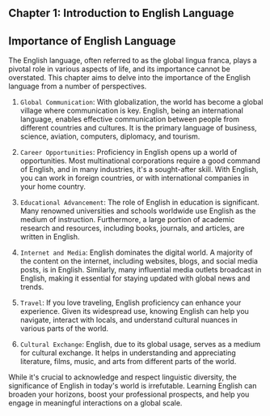 ## Chapter 1: Introduction to English Language

## Importance of English Language

The English language, often referred to as the global lingua franca, plays a pivotal role in various aspects of life, and its importance cannot be overstated. This chapter aims to delve into the importance of the English language from a number of perspectives.

1. `Global Communication`: With globalization, the world has become a global village where communication is key. English, being an international language, enables effective communication between people from different countries and cultures. It is the primary language of business, science, aviation, computers, diplomacy, and tourism.

2. `Career Opportunities`: Proficiency in English opens up a world of opportunities. Most multinational corporations require a good command of English, and in many industries, it's a sought-after skill. With English, you can work in foreign countries, or with international companies in your home country.

3. `Educational Advancement`: The role of English in education is significant. Many renowned universities and schools worldwide use English as the medium of instruction. Furthermore, a large portion of academic research and resources, including books, journals, and articles, are written in English.

4. `Internet and Media`: English dominates the digital world. A majority of the content on the internet, including websites, blogs, and social media posts, is in English. Similarly, many influential media outlets broadcast in English, making it essential for staying updated with global news and trends.

5. `Travel`: If you love traveling, English proficiency can enhance your experience. Given its widespread use, knowing English can help you navigate, interact with locals, and understand cultural nuances in various parts of the world.

6. `Cultural Exchange`: English, due to its global usage, serves as a medium for cultural exchange. It helps in understanding and appreciating literature, films, music, and arts from different parts of the world.

While it's crucial to acknowledge and respect linguistic diversity, the significance of English in today's world is irrefutable. Learning English can broaden your horizons, boost your professional prospects, and help you engage in meaningful interactions on a global scale.
